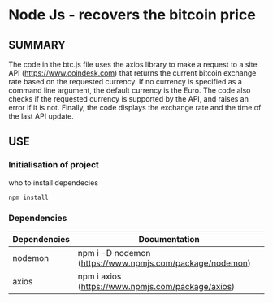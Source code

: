 # Node Js - recovers the bitcoin price

## SUMMARY
The code in the btc.js file uses the axios library to make a request to a site API (https://www.coindesk.com) that returns the current bitcoin exchange rate based on the requested currency. If no currency is specified as a command line argument, the default currency is the Euro. The code also checks if the requested currency is supported by the API, and raises an error if it is not. Finally, the code displays the exchange rate and the time of the last API update.

## USE

### Initialisation of project

who to install dependecies
```sh
npm install
```

### Dependencies

| Dependencies             | Documentation                                                                |
| ----------------- | ------------------------------------------------------------------ |
| nodemon | npm i -D nodemon (https://www.npmjs.com/package/nodemon) |
| axios | npm i axios (https://www.npmjs.com/package/axios) |
